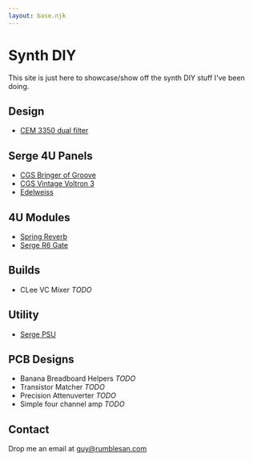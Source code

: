 ```yaml
---
layout: base.njk
---
```


# Synth DIY

This site is just here to showcase/show off the synth DIY stuff I've been doing.

## Design

* [CEM 3350 dual filter](./cem3350-filter)

## Serge 4U Panels

* [CGS Bringer of Groove](./cgsbog)
* [CGS Vintage Voltron 3](./cgsvv3)
* [Edelweiss](./edelweiss)

## 4U Modules

* [Spring Reverb](./4uspringreverb)
* [Serge R6 Gate](./serge-r6gate)

## Builds

* CLee VC Mixer *TODO*

## Utility

* [Serge PSU](./serge-psu)

## PCB Designs

* Banana Breadboard Helpers *TODO*
* Transistor Matcher *TODO*
* Precision Attenuverter *TODO*
* Simple four channel amp *TODO*

## Contact

Drop me an email at guy@rumblesan.com
